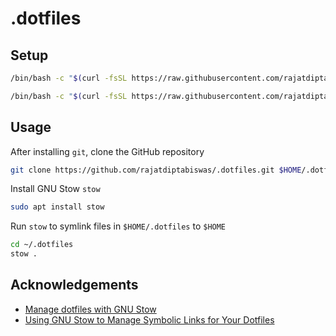 # .dotfiles

## Setup

```bash
/bin/bash -c "$(curl -fsSL https://raw.githubusercontent.com/rajatdiptabiswas/.dotfiles/linux-apt-bash/scripts/setup.sh)"
```
```bash
/bin/bash -c "$(curl -fsSL https://raw.githubusercontent.com/rajatdiptabiswas/.dotfiles/linux-apt-bash/scripts/install-vim.sh)"
```

## Usage

After installing `git`, clone the GitHub repository

```bash
git clone https://github.com/rajatdiptabiswas/.dotfiles.git $HOME/.dotfiles
```

Install GNU Stow `stow`

```bash
sudo apt install stow
```

Run `stow` to symlink files in `$HOME/.dotfiles` to `$HOME`

```bash
cd ~/.dotfiles
stow .
```

## Acknowledgements

- [Manage dotfiles with GNU Stow](https://dr563105.github.io/blog/manage-dotfiles-with-gnu-stow/)
- [Using GNU Stow to Manage Symbolic Links for Your Dotfiles](https://systemcrafters.net/managing-your-dotfiles/using-gnu-stow/)
